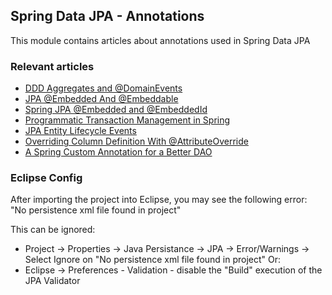 ## Spring Data JPA - Annotations

This module contains articles about annotations used in Spring Data JPA 

### Relevant articles

- [DDD Aggregates and @DomainEvents](https://www.baeldung.com/spring-data-ddd)
- [JPA @Embedded And @Embeddable](https://www.baeldung.com/jpa-embedded-embeddable)
- [Spring JPA @Embedded and @EmbeddedId](https://www.baeldung.com/spring-jpa-embedded-method-parameters)
- [Programmatic Transaction Management in Spring](https://www.baeldung.com/spring-programmatic-transaction-management)
- [JPA Entity Lifecycle Events](https://www.baeldung.com/jpa-entity-lifecycle-events)
- [Overriding Column Definition With @AttributeOverride](https://www.baeldung.com/jpa-attributeoverride)
- [A Spring Custom Annotation for a Better DAO](http://www.baeldung.com/spring-annotation-bean-pre-processor)

### Eclipse Config 
After importing the project into Eclipse, you may see the following error:  
"No persistence xml file found in project"

This can be ignored: 
- Project -> Properties -> Java Persistance -> JPA -> Error/Warnings -> Select Ignore on "No persistence xml file found in project"
Or: 
- Eclipse -> Preferences - Validation - disable the "Build" execution of the JPA Validator 

